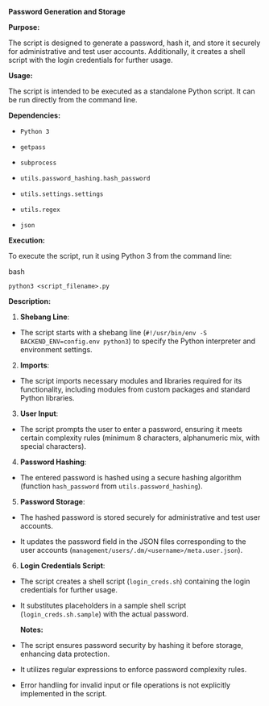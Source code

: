 **Password Generation and Storage**

**Purpose:**

The script is designed to generate a password, hash it, and store it securely for administrative and test user accounts. Additionally, it creates a shell script with the login credentials for further usage.

**Usage:**

The script is intended to be executed as a standalone Python script. It can be run directly from the command line.

**Dependencies:**

- `Python 3`

- `getpass`

- `subprocess`

- `utils.password_hashing.hash_password`

- `utils.settings.settings`

- `utils.regex`

- `json`

**Execution:**

To execute the script, run it using Python 3 from the command line:

bash

`python3 <script_filename>.py`

**Description:**

1.  **Shebang Line**:

- The script starts with a shebang line (`#!/usr/bin/env -S BACKEND_ENV=config.env python3`) to specify the Python interpreter and environment settings.

2.  **Imports**:

- The script imports necessary modules and libraries required for its functionality, including modules from custom packages and standard Python libraries.

3.  **User Input**:

- The script prompts the user to enter a password, ensuring it meets certain complexity rules (minimum 8 characters, alphanumeric mix, with special characters).

4.  **Password Hashing**:

- The entered password is hashed using a secure hashing algorithm (function `hash_password` from `utils.password_hashing`).

5.  **Password Storage**:

- The hashed password is stored securely for administrative and test user accounts.

- It updates the password field in the JSON files corresponding to the user accounts (`management/users/.dm/<username>/meta.user.json`).

6.  **Login Credentials Script**:

- The script creates a shell script (`login_creds.sh`) containing the login credentials for further usage.

- It substitutes placeholders in a sample shell script (`login_creds.sh.sample`) with the actual password.

  **Notes:**

- The script ensures password security by hashing it before storage, enhancing data protection.

- It utilizes regular expressions to enforce password complexity rules.

- Error handling for invalid input or file operations is not explicitly implemented in the script.
